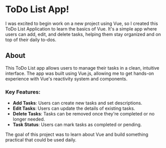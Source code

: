 # ToDo List App!

I was excited to begin work on a new project using Vue, so I created this ToDo List Application to learn the basics of Vue. It's a simple app where users can add, edit, and delete tasks, helping them stay organized and on top of their daily to-dos.

## About
This ToDo List app allows users to manage their tasks in a clean, intuitive interface. The app was built using Vue.js, allowing me to get hands-on experience with Vue's reactivity system and components. 

### Key Features:
- **Add Tasks**: Users can create new tasks and set descriptions.
- **Edit Tasks**: Users can update the details of existing tasks.
- **Delete Tasks**: Tasks can be removed once they're completed or no longer needed.
- **Task Status**: Users can mark tasks as completed or pending.

The goal of this project was to learn about Vue and build something practical that could be used daily.


